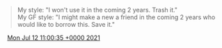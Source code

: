 > My style: "I won't use it in the coming 2 years\. Trash it\."  
> My GF style: "I might make a new a friend in the coming 2 years who would like to borrow this\. Save it\."

<img src="../../media/tweet.ico" width="12" /> [Mon Jul 12 11:00:35 +0000 2021](https://twitter.com/DromerDenker/status/1414540185157656581)